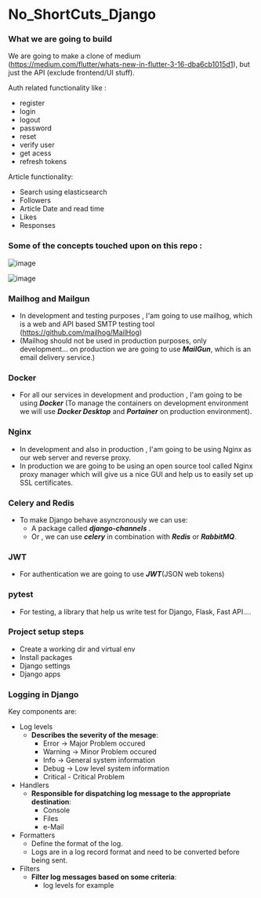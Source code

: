 # No_ShortCuts_Django

### What we are going to build

We are going to make a clone of medium (https://medium.com/flutter/whats-new-in-flutter-3-16-dba6cb1015d1), but just the API (exclude frontend/UI stuff).

Auth related functionality like :
- register
- login
- logout
- password
- reset
- verify user
- get acess
- refresh tokens

Article functionality:

- Search using elasticsearch
- Followers
- Article Date and read time
- Likes
- Responses

### Some of the concepts touched upon on this repo :

![image](https://github.com/izzypt/No-Shortcuts-to-Django-RESTful-APIs-with-Docker/assets/73948790/c954ee89-c3f5-42bb-9c1b-99a5872ab201)


![image](https://github.com/izzypt/No_Shortcuts_Django/assets/73948790/a6620e49-2f1e-42a0-a839-adfcd2fc75aa)


### Mailhog and Mailgun
- In development and testing purposes , I'am going to use mailhog, which is a web and API based SMTP testing tool (https://github.com/mailhog/MailHog)
- (Mailhog should not be used in production purposes, only development... on production we are going to use ***MailGun***, which is an email delivery service.)

### Docker
- For all our services in development and production , I'am going to be using ***Docker*** (To manage the containers on development environment we will use ***Docker Desktop*** and ***Portainer*** on production environment).

### Nginx
- In development and also in production , I'am going to be using Nginx as our web server and reverse proxy.
- In production we are going to be using an open source tool called Nginx proxy manager which will give us a nice GUI and help us to easily set up SSL certificates.

### Celery and Redis
- To make Django behave asyncronously we can use:
  - A package called ***django-channels*** .
  - Or , we can use ***celery*** in combination with ***Redis*** or ***RabbitMQ***.

### JWT
 - For authentication we are going to use ***JWT***(JSON web tokens)

### pytest
- For testing, a library that help us write test for Django, Flask, Fast API....

### Project setup steps

- Create a working dir and virtual env
- Install packages
- Django settings
- Django apps

### Logging in Django

Key components are:

- Log levels
  - **Describes the severity of the mesage**:
    - Error -> Major Problem occured
    - Warning -> Minor Problem occured
    - Info -> General system information
    - Debug -> Low level system information
    - Critical - Critical Problem
- Handlers
  - **Responsible for dispatching log message to the appropriate destination**:
    - Console
    - Files
    - e-Mail
- Formatters
  - Define the format of the log.
  - Logs are in a log record format and need to be converted before being sent.
- Filters
  - **Filter log messages based on some criteria**:
    - log levels for example

